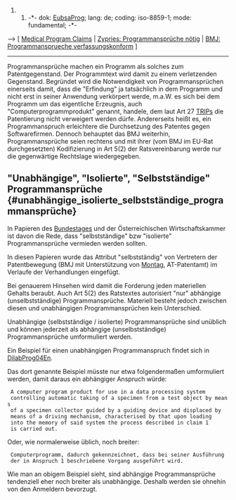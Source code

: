 1.  1.  -\*- dok: [EubsaProg](EubsaProg "wikilink"); lang: de; coding:
        iso-8859-1; mode: fundamental; -\*-

\--\> \[ [ Medical Program Claims](DilabProg04En "wikilink") \| [
Zypries: Programmansprüche nötig](Zypries040628De "wikilink") \| [ BMJ:
Programmansprueche verfassungskonform](WelpErnst041118De "wikilink") \]

------------------------------------------------------------------------

Programmansprüche machen ein Programm als solches zum Patentgegenstand.
Der Programmtext wird damit zu einem verletzenden Gegenstand. Begründet
wird die Notwendigkeit von Programmansprüchen einerseits damit, dass die
\"Erfindung\" ja tatsächlich in dem Programm und nicht erst in seiner
Anwendung verkörpert werde, m.a.W. es sich bei dem Programm um das
eigentliche Erzeugnis, auch \"Computerprogrammprodukt\" genannt,
handele, dem laut Art 27 [TRIPs](TRIPs "wikilink") die Patentierung
nicht verweigert werden dürfe. Andererseits heißt es, ein
Programmanspruch erleichtere die Durchsetzung des Patentes gegen
Softwarefirmen. Dennoch behauptet das BMJ weiterhin, Programmansprüche
seien rechtens und mit ihrer (vom BMJ im EU-Rat durchgesetzten)
Kodifizierung in Art 5(2) der Ratsvereinbarung werde nur die
gegenwärtige Rechtslage wiedergegeben.

## \"Unabhängige\", \"Isolierte\", \"Selbstständige\" Programmansprüche {#unabhängige_isolierte_selbstständige_programmansprüche}

In Papieren des [ Bundestages](Bundestag0411De "wikilink") und der
Österreichischen Wirtschaftskammer ist davon die Rede, dass
\"selbstständige\" bzw \"isolierte\" Programmansprüche vermieden werden
sollten.

In diesen Papieren wurde das Attribut \"selbstständig\" von Vertretern
der Patentbewegung (BMJ mit Unterstützung von [
Montag](JerzyMontagDe "wikilink"), AT-Patentamt) im Verlaufe der
Verhandlungen eingefügt.

Bei genauerem Hinsehen wird damit die Forderung jeden materiellen
Gehalts beraubt. Auch Art 5(2) des Ratstextes autorisiert \"nur\"
abhängige (unselbstständige) Programmansprüche. Materiell besteht jedoch
zwischen diesen und unabhängigen Programmansprüchen kein Unterschied.

Unabhängige (selbstständige / isolierte) Programmansprüche sind unüblich
und können jederzeit als abhängige (unselbstständige) Programmansprüche
umformuliert werden.

Ein Beispiel für einen unabhängigen Programmanspruch findet sich in
[DilabProg04En](DilabProg04En "wikilink").

Das dort genannte Beispiel müsste nur etwa folgendermaßen umformuliert
werden, damit daraus ein abhängiger Anspruch würde:

` A computer program product for use in a data processing system`\
` controlling automatic taking of a specimen from a test object by means`\
` of a specimen collector guided by a guiding device and displaced by`\
` means of a driving mechanism, characterised by that upon loading `\
` into the memory of said system the process described in claim 1`\
` is carried out.`

Oder, wie normalerweise üblich, noch breiter:

` Computerprogramm, dadurch gekennzeichnet, dass bei seiner Ausführung `\
` der in Anspruch 1 beschriebene Vorgang ausgeführt wird.`

Wie man an obigem Beispiel sieht, sind abhängige Programmansprüche
tendenziell eher noch breiter als unabhängige. Deshalb werden sie
ohnehin von den Anmeldern bevorzugt.
